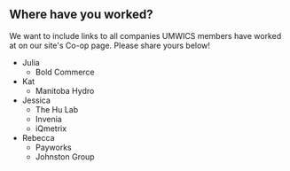 ## Where have you worked?
We want to include links to all companies UMWICS members have worked at on our site's Co-op page. Please share yours below!
- Julia
  - Bold Commerce
- Kat
  - Manitoba Hydro
- Jessica
  - The Hu Lab
  - Invenia
  - iQmetrix
- Rebecca
  - Payworks
  - Johnston Group
